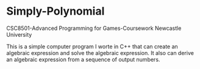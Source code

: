 # Simply-Polynomial
CSC8501-Advanced Programming for Games-Coursework   Newcastle University

This is a simple computer program I worte in C++ that can create an algebraic expression and solve the algebraic expression. It also can derive an algebraic expression from a sequence of output numbers.
